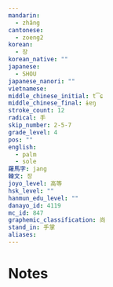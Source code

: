 ```yaml
---
mandarin:
  - zhǎng
cantonese:
  - zoeng2
korean:
  - 장
korean_native: ""
japanese:
  - SHOU
japanese_nanori: ""
vietnamese:
middle_chinese_initial: t͡ɕ
middle_chinese_final: ɨɐŋ
stroke_count: 12
radical: 手
skip_number: 2-5-7
grade_level: 4
pos: ""
english:
  - palm
  - sole
羅馬字: jang
韓文: 장
joyo_level: 高等
hsk_level: ""
hanmun_edu_level: ""
danayo_id: 4119
mc_id: 847
graphemic_classification: 尚
stand_in: 手掌
aliases:
---
```


# Notes
